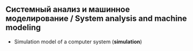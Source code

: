 ## Системный анализ и машинное моделирование / System analysis and machine modeling

- Simulation model of a computer system (**simulation**)